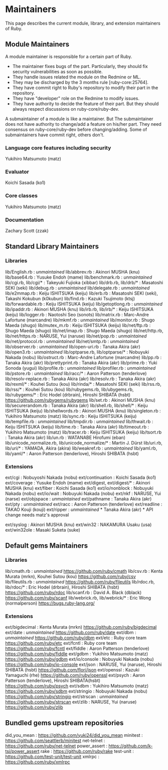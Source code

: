 # Maintainers

This page describes the current module, library, and extension maintainers of
Ruby.

## Module Maintainers

A module maintainer is responsible for a certain part of Ruby.

*   The maintainer fixes bugs of the part. Particularly, they should fix
    security vulnerabilities as soon as possible.
*   They handle issues related the module on the Redmine or ML.
*   They may be discharged by the 3 months rule [ruby-core:25764].
*   They have commit right to Ruby's repository to modify their part in the
    repository.
*   They have "developer" role on the Redmine to modify issues.
*   They have authority to decide the feature of their part. But they should
    always respect discussions on ruby-core/ruby-dev.


A submaintainer of a module is like a maintainer. But The submaintainer does
not have authority to change/add a feature on his/her part. They need
consensus on ruby-core/ruby-dev before changing/adding. Some of submaintainers
have commit right, others don't.

### Language core features including security

Yukihiro Matsumoto (matz)

### Evaluator

Koichi Sasada (ko1)

### Core classes

Yukihiro Matsumoto (matz)

### Documentation

Zachary Scott (zzak)

## Standard Library Maintainers

### Libraries

lib/English.rb
:   *unmaintained*
lib/abbrev.rb
:   Akinori MUSHA (knu)
lib/base64.rb
:   Yusuke Endoh (mame)
lib/benchmark.rb
:   *unmaintained*
lib/cgi.rb, lib/cgi/*
:   Takeyuki Fujioka (xibbar)
lib/drb.rb, lib/drb/*
:   Masatoshi SEKI (seki)
lib/debug.rb
:   *unmaintained*
lib/delegate.rb
:   *unmaintained*
lib/e2mmap.rb
:   Keiju ISHITSUKA (keiju)
lib/erb.rb
:   Masatoshi SEKI (seki), Takashi Kokubun (k0kubun)
lib/find.rb
:   Kazuki Tsujimoto (ktsj)
lib/forwardable.rb
:   Keiju ISHITSUKA (keiju)
lib/getoptlong.rb
:   *unmaintained*
lib/ipaddr.rb
:   Akinori MUSHA (knu)
lib/irb.rb, lib/irb/*
:   Keiju ISHITSUKA (keiju)
lib/logger.rb
:   Naotoshi Seo (sonots)
lib/matrix.rb
:   Marc-Andre Lafortune (marcandre)
lib/mkmf.rb
:   *unmaintained*
lib/monitor.rb
:   Shugo Maeda (shugo)
lib/mutex_m.rb
:   Keiju ISHITSUKA (keiju)
lib/net/ftp.rb
:   Shugo Maeda (shugo)
lib/net/imap.rb
:   Shugo Maeda (shugo)
lib/net/http.rb, lib/net/https.rb
:   NARUSE, Yui (naruse)
lib/net/pop.rb
:   *unmaintained*
lib/net/protocol.rb
:   *unmaintained*
lib/net/smtp.rb
:   *unmaintained*
lib/observer.rb
:   *unmaintained*
lib/open-uri.rb
:   Tanaka Akira (akr)
lib/open3.rb
:   *unmaintained*
lib/optparse.rb, lib/optparse/*
:   Nobuyuki Nakada (nobu)
lib/ostruct.rb
:   Marc-Andre Lafortune (marcandre)
lib/pp.rb
:   Tanaka Akira (akr)
lib/prettyprint.rb
:   Tanaka Akira (akr)
lib/prime.rb
:   Yuki Sonoda (yugui)
lib/profile.rb
:   *unmaintained*
lib/profiler.rb
:   *unmaintained*
lib/pstore.rb
:   *unmaintained*
lib/racc/*
:   Aaron Patterson (tenderlove)
lib/resolv-replace.rb
:   Tanaka Akira (akr)
lib/resolv.rb
:   Tanaka Akira (akr)
lib/rexml/*
:   Kouhei Sutou (kou)
lib/rinda/*
:   Masatoshi SEKI (seki)
lib/rss.rb, lib/rss/*
:   Kouhei Sutou (kou)
lib/rubygems.rb, lib/ubygems.rb, lib/rubygems/*
:   Eric Hodel (drbrain), Hiroshi SHIBATA (hsbt)
    https://github.com/rubygems/rubygems
lib/set.rb
:   Akinori MUSHA (knu)
lib/securerandom.rb
:   Tanaka Akira (akr)
lib/shell.rb, lib/shell/*
:   Keiju ISHITSUKA (keiju)
lib/shellwords.rb
:   Akinori MUSHA (knu)
lib/singleton.rb
:   Yukihiro Matsumoto (matz)
lib/sync.rb
:   Keiju ISHITSUKA (keiju)
lib/tempfile.rb
:   *unmaintained*
lib/tmpdir.rb
:   *unmaintained*
lib/thwait.rb
:   Keiju ISHITSUKA (keiju)
lib/time.rb
:   Tanaka Akira (akr)
lib/timeout.rb
:   Yukihiro Matsumoto (matz)
lib/tracer.rb
:   Keiju ISHITSUKA (keiju)
lib/tsort.rb
:   Tanaka Akira (akr)
lib/un.rb
:   WATANABE Hirofumi (eban)
lib/unicode_normalize.rb, lib/unicode_normalize/*
:   Martin J. Dürst
lib/uri.rb, lib/uri/*
:   YAMADA, Akira (akira)
lib/weakref.rb
:   *unmaintained*
lib/yaml.rb, lib/yaml/*
:   Aaron Patterson (tenderlove), Hiroshi SHIBATA (hsbt)


### Extensions

ext/cgi
:   Nobuyoshi Nakada (nobu)
ext/continuation
:   Koichi Sasada (ko1)
ext/coverage
:   Yusuke Endoh (mame)
ext/digest, ext/digest/*
:   Akinori MUSHA (knu)
ext/fiber
:   Koichi Sasada (ko1)
ext/io/nonblock
:   Nobuyuki Nakada (nobu)
ext/io/wait
:   Nobuyuki Nakada (nobu)
ext/nkf
:   NARUSE, Yui (narse)
ext/objspace
:   *unmaintained*
ext/pathname
:   Tanaka Akira (akr)
ext/pty
:   *unmaintained*
ext/racc
:   Aaron Patterson (tenderlove)
ext/readline
:   TAKAO Kouji (kouji)
ext/ripper
:   *unmaintained*
    *   Tanaka Akira (akr)
    *   API change needs matz's approval

ext/syslog
:   Akinori MUSHA (knu)
ext/win32
:   NAKAMURA Usaku (usa)
ext/win32ole
:   Masaki Suketa (suke)


## Default gems Maintainers

### Libraries

lib/cmath.rb
:   *unmaintained* https://github.com/ruby/cmath
lib/csv.rb
:   Kenta Murata (mrkn), Kouhei Sutou (kou) https://github.com/ruby/csv
lib/fileutils.rb
:   *unmaintained* https://github.com/ruby/fileutils
lib/rdoc.rb, lib/rdoc/*
:   Eric Hodel (drbrain), Hiroshi SHIBATA (hsbt) https://github.com/ruby/rdoc
lib/scanf.rb
:   David A. Black (dblack) https://github.com/ruby/scanf
lib/webrick.rb, lib/webrick/*
:   Eric Wong (normalperson) https://bugs.ruby-lang.org/


### Extensions

ext/bigdecimal
:   Kenta Murata (mrkn) https://github.com/ruby/bigdecimal
ext/date
:   *unmaintained* https://github.com/ruby/date
ext/dbm
:   *unmaintained* https://github.com/ruby/dbm
ext/etc
:   Ruby core team https://github.com/ruby/etc
ext/fcntl
:   Ruby core team https://github.com/ruby/fcntl
ext/fiddle
:   Aaron Patterson (tenderlove) https://github.com/ruby/fiddle
ext/gdbm
:   Yukihiro Matsumoto (matz) https://github.com/ruby/gdbm
ext/io/console
:   Nobuyuki Nakada (nobu) https://github.com/ruby/io-console
ext/json
:   NARUSE, Yui (naruse), Hiroshi SHIBATA (hsbt) https://github.com/flori/json
ext/openssl
:   Kazuki Yamaguchi (rhe) https://github.com/ruby/openssl
ext/psych
:   Aaron Patterson (tenderlove), Hiroshi SHIBATA(hsbt)
    https://github.com/ruby/psych
ext/sdbm
:   Yukihiro Matsumoto (matz) https://github.com/ruby/sdbm
ext/stringio
:   Nobuyuki Nakada (nobu) https://github.com/ruby/stringio
ext/strscan
:   *unmaintained* https://github.com/ruby/strscan
ext/zlib
:   NARUSE, Yui (naruse) https://github.com/ruby/zlib


## Bundled gems upstream repositories

did_you_mean
:   https://github.com/yuki24/did_you_mean
minitest
:   https://github.com/seattlerb/minitest
net-telnet
:   https://github.com/ruby/net-telnet
power_assert
:   https://github.com/k-tsj/power_assert
rake
:   https://github.com/ruby/rake
test-unit
:   https://github.com/test-unit/test-unit
xmlrpc
:   https://github.com/ruby/xmlrpc

